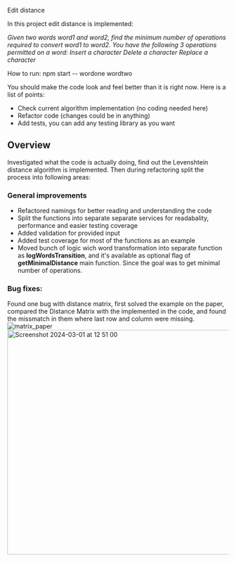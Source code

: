 Edit distance

In this project edit distance is implemented:

_Given two words word1 and word2, find the minimum number of operations required to convert word1 to word2.
You have the following 3 operations permitted on a word:
Insert a character
Delete a character
Replace a character_

How to run:
npm start -- wordone wordtwo

You should make the code look and feel better than it is right now.
Here is a list of points:
- Check current algorithm implementation (no coding needed here)
- Refactor code (changes could be in anything)
- Add tests, you can add any testing library as you want

## Overview
Investigated what the code is actually doing, find out the Levenshtein distance algorithm is implemented. Then during refactoring split the process into following areas:

### General improvements
- Refactored namings for better reading and understanding the code
- Split the functions into separate separate services for readabality, performance and easier testing coverage
- Added validation for provided input
- Added test coverage for most of the functions as an example
- Moved bunch of logic wich word transformation into separate function as **logWordsTransition**, and it's available as optional flag of **getMinimalDistance** main function. Since the goal was to get minimal number of operations.

### Bug fixes:
Found one bug with distance matrix, first solved the example on the paper, compared the Distance Matrix with the implemented in the code, and found the missmatch in them where last row and column were missing.
![matrix_paper](https://github.com/Elderbrest/coding_test/assets/18428034/b016400f-a020-4d44-bb87-1567755c93a1)
<img width="511" alt="Screenshot 2024-03-01 at 12 51 00" src="https://github.com/Elderbrest/coding_test/assets/18428034/1f3e065d-4329-4954-ac6a-dedd962c3c6f">

